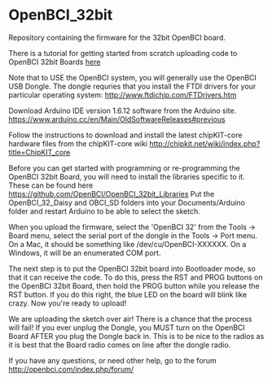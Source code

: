 OpenBCI_32bit
=============

Repository containing the firmware for the 32bit OpenBCI board.

There is a tutorial for getting started from scratch uploading code to OpenBCI 32bit Boards [here](http://docs.openbci.com/tutorials/02-Upload_Code_to_OpenBCI_Board#upload-code-to-openbci-board-32bit-upload-how-to)

Note that to USE the OpenBCI system, you will generally use the OpenBCI USB Dongle. The dongle requries that you install the FTDI drivers for your particular operating system: http://www.ftdichip.com/FTDrivers.htm

Download Arduino IDE version 1.6.12 software from the Arduino site.
https://www.arduino.cc/en/Main/OldSoftwareReleases#previous

Follow the instructions to download and install the latest chipKIT-core hardware files from the chipKIT-core wiki 
http://chipkit.net/wiki/index.php?title=ChipKIT_core

Before you can get started with programming or re-programming the OpenBCI 32bit Board, you will need to install the libraries specific to it. These can be found here https://github.com/OpenBCI/OpenBCI_32bit_Libraries
Put the OpenBCI_32_Daisy and OBCI_SD folders into your Documents/Arduino folder and restart Arduino to be able to select the sketch.

When you upload the firmware, select the 'OpenBCI 32' from the Tools -> Board menu, 
select the serial port of the dongle in the Tools -> Port menu. On a Mac, it should be something like /dev/cu/OpenBCI-XXXXXX. On a Windows, it will be an enumerated COM port. 

The next step is to put the OpenBCI 32bit board into Bootloader mode, so that it can receive the code. To do this, press the RST and PROG buttons on the OpenBCI 32bit Board, then hold the PROG button while you release the RST button. If you do this right, the blue LED on the board will blink like crazy. Now you're ready to upload!

We are uploading the sketch over air! There is a chance that the process will fail!
If you ever unplug the Dongle, you MUST turn on the OpenBCI Board AFTER you plug the Dongle back in. This is to be nice to the radios as it is best that the Board radio comes on line after the dongle radio.

If you have any questions, or need other help, go to the forum http://openbci.com/index.php/forum/

